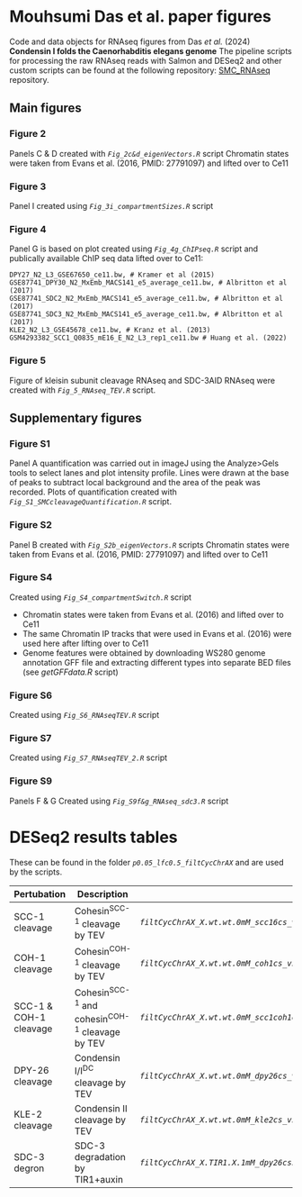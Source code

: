 # Mouhsumi Das et al. paper figures

Code and data objects for RNAseq figures from Das _et al._ (2024) **Condensin I folds the Caenorhabditis elegans genome** 
The pipeline scripts for processing the raw RNAseq reads with Salmon and DESeq2 and other custom scripts can be found at the following repository:
[SMC_RNAseq](https://github.com/CellFateNucOrg/SMC_RNAseq/tree/v0.2) repository.

## Main figures

### Figure 2
Panels C & D created with _`Fig_2c&d_eigenVectors.R`_ script
Chromatin states were taken from Evans et al. (2016, PMID: 27791097) and lifted over to Ce11

### Figure 3
Panel I created using _`Fig_3i_compartmentSizes.R`_ script

### Figure 4
Panel G is based on plot created using _`Fig_4g_ChIPseq.R`_ script and publically available ChIP seq data lifted over to Ce11:

```
DPY27_N2_L3_GSE67650_ce11.bw, # Kramer et al (2015)
GSE87741_DPY30_N2_MxEmb_MACS141_e5_average_ce11.bw, # Albritton et al (2017)
GSE87741_SDC2_N2_MxEmb_MACS141_e5_average_ce11.bw, # Albritton et al (2017)
GSE87741_SDC3_N2_MxEmb_MACS141_e5_average_ce11.bw, # Albritton et al (2017)
KLE2_N2_L3_GSE45678_ce11.bw, # Kranz et al. (2013)
GSM4293382_SCC1_Q0835_mE16_E_N2_L3_rep1_ce11.bw # Huang et al. (2022)
```

### Figure 5
Figure of kleisin subunit cleavage RNAseq and SDC-3AID RNAseq were created with _`Fig_5_RNAseq_TEV.R`_ script.

## Supplementary figures

### Figure S1
Panel A quantification was carried out in imageJ using the Analyze>Gels tools to select lanes and plot intensity profile. Lines were drawn at the base of peaks to subtract local background and the area of the peak was recorded. Plots of quantification created with _`Fig_S1_SMCcleavageQuantification.R`_ script.

### Figure S2
Panel B created with _`Fig_S2b_eigenVectors.R`_ scripts
Chromatin states were taken from Evans et al. (2016, PMID: 27791097) and lifted over to Ce11

### Figure S4
Created using _`Fig_S4_compartmentSwitch.R`_ script
- Chromatin states were taken from Evans et al. (2016) and lifted over to Ce11
- The same Chromatin IP tracks that were used in Evans et al. (2016) were used here after lifting over to Ce11
- Genome features were obtained by downloading WS280 genome annotation GFF file and extracting different types into separate BED files (see _getGFFdata.R_ script)

### Figure S6
Created using _`Fig_S6_RNAseqTEV.R`_ script

### Figure S7
Created using _`Fig_S7_RNAseqTEV_2.R`_ script

### Figure S9
Panels F & G Created using _`Fig_S9f&g_RNAseq_sdc3.R`_ script

# DESeq2 results tables
These can be found in the folder _`p0.05_lfc0.5_filtCycChrAX`_ and are used by the scripts.

| **Pertubation**                            | **Description** | **Filename**                                                              | 
|--------------------------------------------|-----------------|-------------------------------------------------------------------------------|
| SCC-1 cleavage         | Cohesin<sup>SCC-1</sup> cleavage by TEV     | _`filtCycChrAX_X.wt.wt.0mM_scc16cs_vs_wt_DESeq2_fullResults_p0.05.rds`_    |
| COH-1 cleavage         | Cohesin<sup>COH-1</sup> cleavage by TEV  | _`filtCycChrAX_X.wt.wt.0mM_coh1cs_vs_wt_DESeq2_fullResults_p0.05.rds`_ |
| SCC-1 & COH-1 cleavage | Cohesin<sup>SCC-1</sup> and cohesin<sup>COH-1</sup> cleavage by TEV   | _`filtCycChrAX_X.wt.wt.0mM_scc1coh1cs_vs_wt_DESeq2_fullResults_p0.05.rds`_    |
| DPY-26 cleavage        | Condensin I/I<sup>DC</sup> cleavage by TEV      | _`filtCycChrAX_X.wt.wt.0mM_dpy26cs_vs_wt_DESeq2_fullResults_p0.05.rds`_  |
| KLE-2 cleavage         | Condensin II cleavage by TEV  | _`filtCycChrAX_X.wt.wt.0mM_kle2cs_vs_wt_DESeq2_fullResults_p0.05.rds`_   |
| SDC-3 degron           | SDC-3 degradation by TIR1+auxin  | _`filtCycChrAX_X.TIR1.X.1mM_dpy26cssdc3deg_vs_wtwt_DESeq2_fullResults_p0.05.rds`_   |

